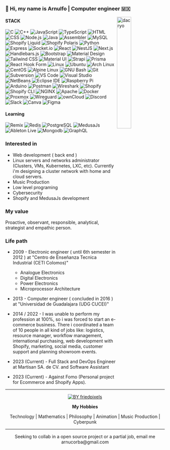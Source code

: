 ### 👋 Hi, my name is Arnulfo | Computer engineer 🇲🇽

<img src="https://www.againstfomo.com/cdn/8905u34ioj5r8jr2r304/DACRYO.png" width="30%" align="right" alt="dacryo" title="dacryo" />

#### STACK
![C](https://img.shields.io/badge/-C-A8B9CC?logo=c&logoColor=black&logoWidth=30&style=flat-square "C")
![C++](https://img.shields.io/badge/-C++-00599C?logo=cplusplus&logoColor=white&logoWidth=30&style=flat-square "C++")
![JavaScript](https://img.shields.io/badge/-JavaScript-F7DF1E?logo=javascript&logoColor=black&logoWidth=30&style=flat-square "JavaScript")
![TypeScript](https://img.shields.io/badge/-TypeScript-3178C6?logo=typescript&logoColor=black&logoWidth=30&style=flat-square "TypeScript")
![HTML](https://img.shields.io/badge/-HTML-E34F26?logo=html5&logoColor=black&logoWidth=30&style=flat-square "HTML")
![CSS](https://img.shields.io/badge/-CSS-1572B6?logo=css3&logoColor=black&logoWidth=30&style=flat-square "CSS")
![Node.js](https://img.shields.io/badge/-Node.js-339933?logo=node.js&logoColor=black&logoWidth=30&style=flat-square "Node.js")
![Java](https://img.shields.io/badge/-Java-F80000?logo=oracle&logoColor=white&logoWidth=30&style=flat-square "Java")
![Assembler](https://img.shields.io/badge/-Assembler-CCCCCC?style=flat-square "Assembler")
![MySQL](https://img.shields.io/badge/-MySQL-4479A1?logo=mysql&logoColor=white&style=flat-square "MySQL")
![Shopify Liquid](https://img.shields.io/badge/-Shopify%20Liquid-ADD8E6?logo=shopify&logoColor=black&style=flat-square "Shopify Liquid")
![Shopify Polaris](https://img.shields.io/badge/-Shopify%20Polaris-103262?logo=shopify&logoColor=white&style=flat-square "Shopify Polaris")
![Python](https://img.shields.io/badge/-Python-3776AB?logo=python&logoColor=black&style=flat-square "Python")
![Express](https://img.shields.io/badge/-Express-4EAA25?logo=&logoColor=black&logoWidth=30&style=flat-square "Express")
![Socket.io](https://img.shields.io/badge/-Socket.io-010101?logo=socketdotio&logoColor=white&logoWidth=30&style=flat-square "Socket.io")
![React](https://img.shields.io/badge/-React-61DAFB?logo=react&logoColor=black&logoWidth=30&style=flat-square  "React")
![NestJS](https://img.shields.io/badge/-NestJS-E0234E?logo=nestjs&logoColor=black&logoWidth=30&style=flat-square "NestJS")
![Next.js](https://img.shields.io/badge/-Next.js-000000?logo=next.js&logoColor=white&logoWidth=30&style=flat-square "Next.js")
![Handlebars.js](https://img.shields.io/badge/-Handlebars.js-000000?logo=handlebarsdotjs&logoColor=white&logoWidth=30&style=flat-square "Handlebars.js")
![Bootstrap](https://img.shields.io/badge/-Bootstrap-7952B3?logo=bootstrap&logoColor=black&logoWidth=30&style=flat-square "Bootstrap")
![Material Design](https://img.shields.io/badge/-Material%20Design-757575?logo=reacthookform&logoColor=white&logoWidth=30&style=flat-square "Material Design")
![Tailwind CSS](https://img.shields.io/badge/-Tailwind%20CSS-06B6D4?logo=tailwindcss&logoColor=black&logoWidth=30&style=flat-square "Tailwind CSS")
![Material UI](https://img.shields.io/badge/-Material%20UI-007FFF?logo=mui&logoColor=black&logoWidth=30&style=flat-square "Material UI")
![Strapi](https://img.shields.io/badge/-Strapi-2F2E8B?logo=strapi&logoColor=black&logoWidth=30&style=flat-square "Strapi")
![Prisma](https://img.shields.io/badge/-Prisma-2D3748?logo=prisma&logoColor=black&logoWidth=30&style=flat-square "Prisma")
![React Hook Form](https://img.shields.io/badge/-React%20Hook%20Form-EC5990?logo=reacthookform&logoColor=white&logoWidth=30&style=flat-square "React Hook Form")
![Linux](https://img.shields.io/badge/-Linux-FCC624?logo=linux&logoColor=black&logoWidth=30&style=flat-square "Linux")
![Ubuntu](https://img.shields.io/badge/-Ubuntu-E95420?logo=ubuntu&logoColor=white&logoWidth=30&style=flat-square "Ubuntu")
![Arch Linux](https://img.shields.io/badge/-Arch_Linux-1793D1?logo=archlinux&logoColor=white&logoWidth=30&style=flat-square "Arch Linux")
![CentOS](https://img.shields.io/badge/-CentOS-262577?logo=centos&logoColor=white&logoWidth=30&style=flat-square "CentOS")
![Alpine Linux](https://img.shields.io/badge/-Alpine_Linux-0D597F?logo=alpinelinux&logoColor=white&logoWidth=30&style=flat-square "Alpine Linux")
![GNU Bash](https://img.shields.io/badge/-GNU%20Bash-4EAA25?logo=gnubash&logoColor=black&logoWidth=30&style=flat-square "GNU Bash")
![Git](https://img.shields.io/badge/-Git-F05032?logo=git&logoColor=white&style=flat-square "Git")
![Subversion](https://img.shields.io/badge/-Subversion-809CC9?logo=subversion&logoColor=black&style=flat-square "Subversion")
![VS Code](https://img.shields.io/badge/-VS%20Code-007ACC?logo=visualstudiocode&logoColor=black&style=flat-square "VS Code")
![Visual Studio](https://img.shields.io/badge/-Visual%20Studio-5C2D91?logo=visualstudio&logoColor=black&style=flat-square "Visual Studio")
![NetBeans](https://img.shields.io/badge/-NetBeans-1B6AC6?logo=apachenetbeanside&logoColor=white&style=flat-square "NetBeans")
![Eclipse IDE](https://img.shields.io/badge/-Eclipse%20IDE-2C2255?logo=eclipseide&logoColor=white&style=flat-square "Eclipse IDE")
![Raspberry Pi](https://img.shields.io/badge/-Raspberry%20Pi-A22846?logo=raspberrypi&logoColor=white&style=flat-square "Raspberry Pi")
![Arduino](https://img.shields.io/badge/-Arduino-00979D?logo=arduino&logoColor=white&style=flat-square "Arduino")
![Postman](https://img.shields.io/badge/-Postman-FF6C37?logo=postman&logoColor=black&style=flat-square "Postman")
![Wireshark](https://img.shields.io/badge/-Wireshark-1679A7?logo=wireshark&logoColor=white&style=flat-square "Wreshark")
![Shopify](https://img.shields.io/badge/-Shopify%20Dev-7AB55C?logo=shopify&logoColor=black&logoWidth=30&style=flat-square "Shopify Dev")
![Shopify CLI](https://img.shields.io/badge/-Shopify%20CLI-7AB55C?logo=shopify&logoColor=black&style=flat-square "Shopify CLI")
![NGINX](https://img.shields.io/badge/-NGINX-009639?logo=nginx&logoColor=black&logoWidth=30&style=flat-square "NGINX")
![Apache](https://img.shields.io/badge/-Apache-D22128?logo=apache&logoColor=black&logoWidth=30&style=flat-square "Apache")
![Docker](https://img.shields.io/badge/-Docker-2496ED?logo=docker&logoColor=black&logoWidth=30&style=flat-square "Docker")
![Proxmox](https://img.shields.io/badge/-Proxmox-E57000?logo=proxmox&logoColor=black&logoWidth=30&style=flat-square "Proxmox")
![Wireguard](https://img.shields.io/badge/-Wireguard-88171A?logo=wireguard&logoColor=black&logoWidth=30&style=flat-square "Wireguard")
![ownCloud](https://img.shields.io/badge/-ownCloud-041E42?logo=owncloud&logoColor=white&logoWidth=30&style=flat-square "ownCloud")
![Discord](https://img.shields.io/badge/-Discord-5865F2?logo=discord&logoColor=white&logoWidth=30&style=flat-square "Discord")
![Slack](https://img.shields.io/badge/-Slack-4A154B?logo=slack&logoColor=white&logoWidth=30&style=flat-square "Slack")
![Canva](https://img.shields.io/badge/-Canva-00C4CC?logo=canva&logoColor=black&logoWidth=30&style=flat-square "Canva")
![Figma](https://img.shields.io/badge/-Figma-F24E1E?logo=figma&logoColor=white&logoWidth=30&style=flat-square "Figma")
#### Learning
![Remix](https://img.shields.io/badge/-Remix-000000?logo=remix&logoColor=white&style=flat-square "Remix")
![Redis](https://img.shields.io/badge/-Redis-DC382D?logo=redis&logoColor=white&style=flat-square "Redis")
![PostgreSQL](https://img.shields.io/badge/-PostgreSQL-4169E1?logo=postgresql&logoColor=black&style=flat-square "PostgreSQL")
![MedusaJs](https://img.shields.io/badge/-MedusaJs-000000?style=flat-square "MedusaJs")
![Ableton Live](https://img.shields.io/badge/-Ableton%20Live-000000?logo=abletonlive&logoColor=white&style=flat-square "Ableton Live")
![Mongodb](https://img.shields.io/badge/-MongoDB-47A248?logo=mongodb&logoColor=black&style=flat-square "Mongodb")
![GraphQL](https://img.shields.io/badge/-GraphQL-E10098?logo=graphql&logoColor=white&style=flat-square "GraphQL")
  
### Interested in
- Web development ( back end )
- Linux servers and networks administrator (Clusters, VMs, Kubernetes, LXC, etc). Currently i'm designing a cluster network with home and cloud servers.
- Music Production
- Low level programing
- Cybersecurity
- Shopify and MedusaJs development

### My value
Proactive, observant, responsible, analytical, strategist and empathic person. 

### Life path

- 2009 - Electronic engineer ( until 6th semester in 2012 ) at "Centro de Enseñanza Tecnica Industrial (CETI Colomos)"
   - Analogue Electronics
   - Digital Electronics
   - Power Electronics
   - Microprocessor Architecture

- 2013 - Computer engineer  ( concluded in 2016 ) at "Universidad de Guadalajara (UDG CUCEI)"

- 2014 / 2022 - I was unable to perform my profession at 100%, so i was forced to start an e-commerce business. There i coordinated a team of 10 people in all kind of jobs like: logistics, resource manager, workflow management, international purchasing, web development with Shopify, marketing, social media, customer support and planning showroom events.

- 2023 (Current) - Full Stack and DevOps Engineer at Martisan SA. de CV. and Software Assistant

- 2023 (Current) - Against Fomo (Personal project for Ecommerce and Shopify Apps).


<hr />

<p align="center">
  <a href="https://giphy.com/friedpixels" target="_blank"><img src="https://www.againstfomo.com/cdn/8905u34ioj5r8jr2r304/FriedPixels.gif" alt="BY friedpixels" title="friedpixels" /></a>
</p>

<p align="center">
  <b>My Hobbies</b>
</p>

<p align="center">
  Technology | Mathematics | Philosophy | Animation | Music Production | Cyberpunk
</p>

<hr />

<p align="center">
  Seeking to collab in a open source project or a partial job, email me arnucorba@gmail.com
</p>

<!---
D4cry0/D4cry0 is a ✨ special ✨ repository because its `README.md` (this file) appears on your GitHub profile.
You can click the Preview link to take a look at your changes.
--->
